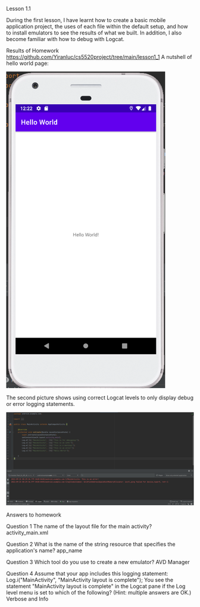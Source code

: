 Lesson 1.1

During the first lesson, I have learnt how to create a basic mobile application project, the uses of each file within the default setup, and how to install emulators to see the results of what we built. In addition, I also become familiar with how to debug with Logcat.

Results of Homework
https://github.com/Yiranluc/cs5520project/tree/main/lesson1_1
A nutshell of hello world page:

![picture1](pictures/assignment1.1_1.png)

The second picture shows using correct Logcat levels to only display debug or error logging statements.

![picture2](pictures/assignment1.1_2.png)

Answers to homework

Question 1
The name of the layout file for the main activity?
activity_main.xml

Question 2
What is the name of the string resource that specifies the application's name?
app_name

Question 3
Which tool do you use to create a new emulator?
AVD Manager

Question 4
Assume that your app includes this logging statement:
Log.i("MainActivity", "MainActivity layout is complete");
You see the statement "MainActivity layout is complete" in the Logcat pane if the Log level menu is set to which of the following? (Hint: multiple answers are OK.)
Verbose and Info
